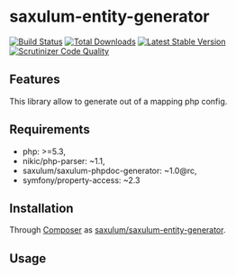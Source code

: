 # saxulum-entity-generator

[![Build Status](https://api.travis-ci.org/saxulum/saxulum-entity-generator.png?branch=master)](https://travis-ci.org/saxulum/saxulum-entity-generator)
[![Total Downloads](https://poser.pugx.org/saxulum/saxulum-entity-generator/downloads.png)](https://packagist.org/packages/saxulum/saxulum-entity-generator)
[![Latest Stable Version](https://poser.pugx.org/saxulum/saxulum-entity-generator/v/stable.png)](https://packagist.org/packages/saxulum/saxulum-entity-generator)
[![Scrutinizer Code Quality](https://scrutinizer-ci.com/g/saxulum/saxulum-entity-generator/badges/quality-score.png?b=master)](https://scrutinizer-ci.com/g/saxulum/saxulum-entity-generator/?branch=master)

## Features

This library allow to generate out of a mapping php config.

## Requirements

 * php: >=5.3,
 * nikic/php-parser: ~1.1,
 * saxulum/saxulum-phpdoc-generator: ~1.0@rc,
 * symfony/property-access: ~2.3

## Installation

Through [Composer](http://getcomposer.org) as [saxulum/saxulum-entity-generator][1].

## Usage



[1]: https://packagist.org/packages/saxulum/saxulum-entity-generator